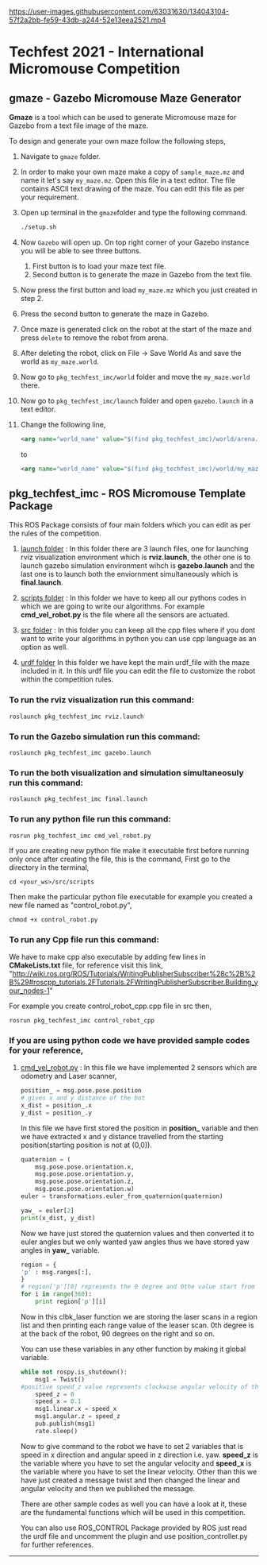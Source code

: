               
https://user-images.githubusercontent.com/63031630/134043104-57f2a2bb-fe59-43db-a244-52e13eea2521.mp4


# Techfest 2021 - International Micromouse Competition



## gmaze - Gazebo Micromouse Maze Generator 

**Gmaze** is a tool which can be used to generate Micromouse maze for Gazebo from a text file image of the maze. 



To design and generate your own maze follow the following steps,

1.  Navigate to `gmaze` folder.

2. In order to make your own maze make a copy of `sample_maze.mz` and name it let's say `my_maze.mz`. Open this file in a text editor. The file contains ASCII text drawing of the maze.  You can edit this file as per your requirement.

3. Open up terminal in the `gmaze`folder and type the following command.

   ```sh
   ./setup.sh
   ```

4. Now `Gazebo` will open up. On top right corner of your Gazebo instance you will be able to see three buttons.

   1. First button is to load your maze text file.
   2. Second button is to generate the maze in Gazebo from the text file.

5. Now press the first button and load `my_maze.mz` which you just created in step 2.

6. Press the second button to generate the maze in Gazebo.

7. Once maze is generated click on the robot at the start of the maze and press `delete` to remove the robot from arena.

8. After deleting the robot, click on File -> Save World As and save the world as `my_maze.world`.

9. Now go to `pkg_techfest_imc/world` folder and move the `my_maze.world` there.

10. Now go to `pkg_techfest_imc/launch` folder and open `gazebo.launch` in a text editor.

11. Change the following line,

    ```xml
    <arg name="world_name" value="$(find pkg_techfest_imc)/world/arena.world"/>
    ```

    to

    ```xml
    <arg name="world_name" value="$(find pkg_techfest_imc)/world/my_maze.world"/>
    ```

    



## pkg_techfest_imc - ROS Micromouse Template Package

This ROS Package consists of four main folders which you can edit as per the rules of the competition.

1. [launch folder](/launch) : 
    In this folder there are 3 launch files, one for launching rviz visualization environment which is **rviz.launch**, the other one is to launch gazebo simulation environment wihch is **gazebo.launch** and the last one is to launch both the enviornment simultaneously which is **final.launch**.

2. [scripts folder](/scripts) : 
    In this folder we have to keep all our pythons codes in which we are going to write our algorithms. For example **cmd_vel_robot.py** is the file where all the sensors are actuated.

3. [src folder](/src) : 
    In this folder you can keep all the cpp files where if you dont want to write your algorithms in python you can use cpp language as an option as well.

4. [urdf folder](/urdf)
    In this folder we have kept the main urdf_file with the maze included in it. In this urdf file you can edit the file to customize the robot within the competition rules.



### To run the rviz visualization run this command:

```
roslaunch pkg_techfest_imc rviz.launch
```



### To run the Gazebo simulation run this command:

```
roslaunch pkg_techfest_imc gazebo.launch
```



### To run the both visualization and simulation simultaneosuly run this command:

```
roslaunch pkg_techfest_imc final.launch
```



### To run any python file run this command:

```
rosrun pkg_techfest_imc cmd_vel_robot.py
```

If you are creating new python file make it executable first before running only once after creating the file, this is the command,
First go to the directory in the terminal,
```
cd <your_ws>/src/scripts
```
Then make the particular python file executable for example you created a new file named as "control_robot.py",
```
chmod +x control_robot.py
```



### To run any Cpp file run this command:

We have to make cpp also executable by adding few lines in **CMakeLists.txt** file, for reference visit this link,
"http://wiki.ros.org/ROS/Tutorials/WritingPublisherSubscriber%28c%2B%2B%29#roscpp_tutorials.2FTutorials.2FWritingPublisherSubscriber.Building_your_nodes-1"


For example you create control_robot_cpp.cpp file in src then,
```
rosrun pkg_techfest_imc control_robot_cpp
```



### If you are using python code we have provided sample codes for your reference,
1. [cmd_vel_robot.py](/scripts/cmd_vel_robot.py) : 
    In this file we have implemented 2 sensors which are odometry and Laser scanner,

    
    ```python
    position_ = msg.pose.pose.position
    # gives x and y distance of the bot
    x_dist = position_.x
    y_dist = position_.y
    ```

    In this file we have first stored the position in **position_** variable and then we have extracted x and y distance travelled from the starting position(starting position is not at (0,0)).

    ```python
    quaternion = (
        msg.pose.pose.orientation.x,
        msg.pose.pose.orientation.y,
        msg.pose.pose.orientation.z,
        msg.pose.pose.orientation.w)
    euler = transformations.euler_from_quaternion(quaternion)
    
    yaw_ = euler[2]
    print(x_dist, y_dist)
    ```

    Now we have just stored the quaternion values and then converted it to euler angles but we only wanted yaw angles thus we have stored yaw angles in **yaw_** variable.

    ```python
    region = {
	'p' : msg.ranges[:],
    }
    # region['p'][0] represents the 0 degree and 0the value start from back and continues in anti-clockwise direction
    for i in range(360):
	    print region['p'][i]
    ```

    Now in this clbk_laser function we are storing the laser scans in a region list and then printing each range value of the leaser scan. 0th degree is at the back of the robot, 90 degrees on the right and so on.

    You can use these variables in any other function by making it global variable.

    ```python
    while not rospy.is_shutdown():
        msg1 = Twist()
	#positive speed_z value represents clockwise angular velocity of the bot and positive speed_x value represents forward linear velocity of the robot
        speed_z = 0
	    speed_x = 0.1
        msg1.linear.x = speed_x
        msg1.angular.z = speed_z
        pub.publish(msg1)
        rate.sleep()
    ```

    Now to give command to the robot we have to set 2 variables that is speed in x direction and angular speed in z direction i.e. yaw. **speed_z** is the variable where you have to set the angular velocity and **speed_x** is the variable where you have to set the linear velocity.
    Other than this we have just created a message twist and then changed the linear and angular velocity and then we published the message.

    There are other sample codes as well you can have a look at it, these are the fundamental functions which will be used in this competition.

    You can also use ROS_CONTROL Package provided by ROS just read the urdf file and uncomment the plugin and use position_controller.py for further references.



***

